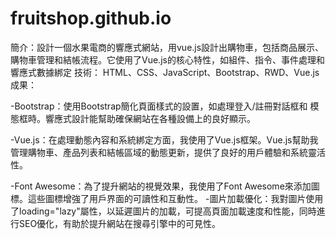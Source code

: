 # fruitshop.github.io
簡介：設計一個水果電商的響應式網站，用vue.js設計出購物車，包括商品展示、購物車管理和結帳流程。它使用了Vue.js的核心特性，如組件、指令、事件處理和響應式數據綁定
技術： HTML、CSS、JavaScript、Bootstrap、RWD、Vue.js
成果： 

-Bootstrap：使用Bootstrap簡化頁面樣式的設置，如處理登入/註冊對話框和
模態框時。響應式設計能幫助確保網站在各種設備上的良好顯示。

-Vue.js：在處理動態內容和系統綁定方面，我使用了Vue.js框架。Vue.js幫助我管理購物車、產品列表和結帳區域的動態更新，提供了良好的用戶體驗和系統靈活性。

-Font Awesome：為了提升網站的視覺效果，我使用了Font Awesome來添加圖標。這些圖標增強了用戶界面的可讀性和互動性。
-圖片加載優化：我對圖片使用了loading="lazy"屬性，以延遲圖片的加載，可提高頁面加載速度和性能，同時進行SEO優化，有助於提升網站在搜尋引擎中的可見性。
